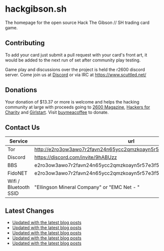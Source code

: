 # hackgibson.sh
The homepage for the open source Hack The Gibson // SH trading card game.


## Contributing

To add your card just submit a pull request with your card's front art, it would be added to the next run of set after community play testing.

Game play and discussions over the project is held the r2600 discord server. Come join us at [Discord](https://discord.com/invite/9hABUzz) or via IRC at https://www.scuttled.net/


## Donations

Your donation of $13.37 or more is welcome and helps the hacking community at large with proceeds going to [2600 Magazine](https://2600.com/), [Hackers for Charity](https://hackersforcharity.org) and [Girlstart](https://girlstart.org).  Visit [buymeacoffee](https://www.buymeacoffee.com/hackgibson.sh) to donate.


## Contact Us

Service | url
-|-
Tor | http://e2ro3ow3awo7r2favn24n65ycc2qmzkoayn5r57e3f56nvjwdcgg32ad.onion
Discord | https://discord.com/invite/9hABUzz
BBS | e2ro3ow3awo7r2favn24n65ycc2qmzkoayn5r57e3f56nvjwdcgg32ad.onion:23
FidoNET | e2ro3ow3awo7r2favn24n65ycc2qmzkoayn5r57e3f56nvjwdcgg32ad.onion:24554
Wifi / Bluetooth SSID | "Ellingson Mineral Company" or "EMC Net - <fidonet address>"

## Latest Changes
<!-- BLOG-POST-LIST:START -->
- [Updated with the latest blog posts](https://github.com/DFW2600/hackgibson.sh/commit/46602b2d0927d0ac3e1057e06953ab8f38d12e9f)
- [Updated with the latest blog posts](https://github.com/DFW2600/hackgibson.sh/commit/b26bdf87b145d7c40e08282c3976ccb33a6becd4)
- [Updated with the latest blog posts](https://github.com/DFW2600/hackgibson.sh/commit/9eb71eb96e50615ade45d58df3a8cd17433499c9)
- [Updated with the latest blog posts](https://github.com/DFW2600/hackgibson.sh/commit/ea88e6a17ce9bfc64cd28d55feaa2f2ea1905f34)
- [Updated with the latest blog posts](https://github.com/DFW2600/hackgibson.sh/commit/b05d962f145148a7a94a6663e525dc1efe0c218a)
<!-- BLOG-POST-LIST:END -->
